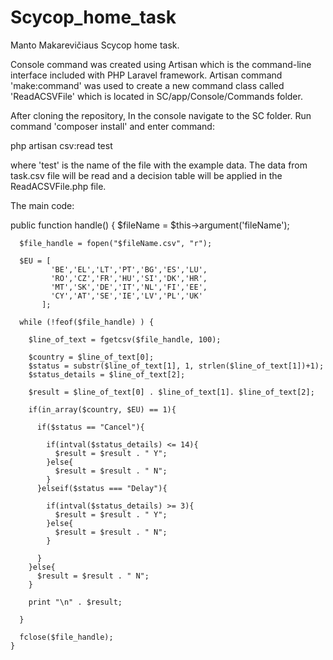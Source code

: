 # Scycop_home_task
Manto Makarevičiaus Scycop home task.

Console command was created using Artisan which is the command-line interface included with PHP Laravel framework.
Artisan command 'make:command' was used to create a new command class called 'ReadACSVFile' which is located in SC/app/Console/Commands folder.

After cloning the repository, In the console navigate to the SC folder. Run command 'composer install' and enter command:

  php artisan csv:read test

where 'test' is the name of the file with the example data.
The data from task.csv file will be read and a decision table will be applied in the ReadACSVFile.php file.

The main code:

public function handle()
    {
      $fileName = $this->argument('fileName');
   
      $file_handle = fopen("$fileName.csv", "r");

      $EU = [
             'BE','EL','LT','PT','BG','ES','LU',
             'RO','CZ','FR','HU','SI','DK','HR',
             'MT','SK','DE','IT','NL','FI','EE',
             'CY','AT','SE','IE','LV','PL','UK'
           ];

      while (!feof($file_handle) ) {

        $line_of_text = fgetcsv($file_handle, 100);

        $country = $line_of_text[0];
        $status = substr($line_of_text[1], 1, strlen($line_of_text[1])+1);
        $status_details = $line_of_text[2];

        $result = $line_of_text[0] . $line_of_text[1]. $line_of_text[2];

        if(in_array($country, $EU) == 1){

          if($status == "Cancel"){

            if(intval($status_details) <= 14){
              $result = $result . " Y";
            }else{
              $result = $result . " N";
            }
          }elseif($status === "Delay"){

            if(intval($status_details) >= 3){
              $result = $result . " Y";
            }else{
              $result = $result . " N";
            }

          }
        }else{
          $result = $result . " N";
        }

        print "\n" . $result;

      }

      fclose($file_handle);
    }
